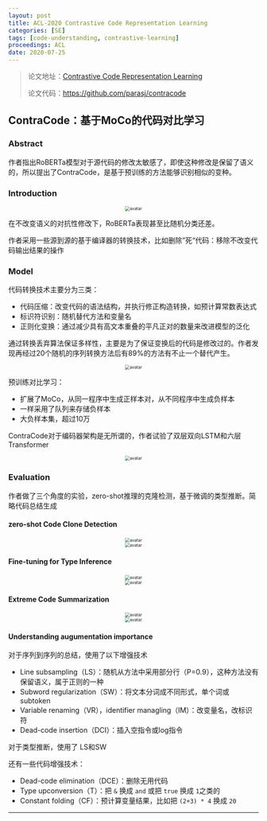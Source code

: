 ```yaml
---
layout: post
title: ACL-2020 Contrastive Code Representation Learning
categories: [SE]
tags: [code-understanding, contrastive-learning]
proceedings: ACL
date: 2020-07-25
---
```


> 论文地址：[Contrastive Code Representation Learning](http://arxiv.org/abs/2007.04973)
>
> 论文代码：<https://github.com/parasj/contracode>

## ContraCode：基于MoCo的代码对比学习

### Abstract

作者指出RoBERTa模型对于源代码的修改太敏感了，即使这种修改是保留了语义的，所以提出了ContraCode，是基于预训练的方法能够识别相似的变种。

### Introduction

<div align="center"><img src="https://blog-img-1259433191.cos.ap-shanghai.myqcloud.com/ContraCode/ContraCode-img1.png" alt="avatar" style="zoom:60%;" /></div>

在不改变语义的对抗性修改下，RoBERTa表现甚至比随机分类还差。

作者采用一些源到源的基于编译器的转换技术，比如删除”死“代码：移除不改变代码输出结果的操作

### Model

代码转换技术主要分为三类：

- 代码压缩：改变代码的语法结构，并执行修正构造转换，如预计算常数表达式
- 标识符识别：随机替代方法和变量名
- 正则化变换：通过减少具有高文本重叠的平凡正对的数量来改进模型的泛化

通过转换丢弃算法保证多样性，主要是为了保证变换后的代码是修改过的。作者发现再经过20个随机的序列转换方法后有89%的方法有不止一个替代产生。

<div align="center"><img src="https://blog-img-1259433191.cos.ap-shanghai.myqcloud.com/ContraCode/ContraCode-img2.png" alt="avatar" style="zoom:60%;" /></div>

预训练对比学习：

- 扩展了MoCo，从同一程序中生成正样本对，从不同程序中生成负样本
- 一样采用了队列来存储负样本
- 大负样本集，超过10万

ContraCode对于编码器架构是无所谓的，作者试验了双层双向LSTM和六层Transformer

<div align="center"><img src="https://blog-img-1259433191.cos.ap-shanghai.myqcloud.com/ContraCode/ContraCode-img3.png" alt="avatar" style="zoom:60%;" /></div>

### Evaluation

作者做了三个角度的实验，zero-shot推理的克隆检测，基于微调的类型推断。简略代码总结生成

#### zero-shot Code Clone Detection

<div align="center"><img src="https://blog-img-1259433191.cos.ap-shanghai.myqcloud.com/ContraCode/ContraCode-img4.png" alt="avatar" style="zoom:60%;" /></div>

<div align="center"><img src="https://blog-img-1259433191.cos.ap-shanghai.myqcloud.com/ContraCode/ContraCode-img5.png" alt="avatar" style="zoom:60%;" /></div>

#### Fine-tuning for Type Inference

<div align="center"><img src="https://blog-img-1259433191.cos.ap-shanghai.myqcloud.com/ContraCode/ContraCode-img6.png" alt="avatar" style="zoom:60%;" /></div>

<div align="center"><img src="https://blog-img-1259433191.cos.ap-shanghai.myqcloud.com/ContraCode/ContraCode-img7.png" alt="avatar" style="zoom:60%;" /></div>

#### Extreme Code Summarization

<div align="center"><img src="https://blog-img-1259433191.cos.ap-shanghai.myqcloud.com/ContraCode/ContraCode-img8.png" alt="avatar" style="zoom:60%;" /></div>

<div align="center"><img src="https://blog-img-1259433191.cos.ap-shanghai.myqcloud.com/ContraCode/ContraCode-img9.png" alt="avatar" style="zoom:60%;" /></div>

#### Understanding augumentation importance

对于序列到序列的总结，使用了以下增强技术

- Line subsampling（LS）：随机从方法中采用部分行（P=0.9），这种方法没有保留语义，属于正则的一种
- Subword regularization（SW）：将文本分词成不同形式，单个词或subtoken
- Variable renaming（VR），identifier managling（IM）：改变量名，改标识符
- Dead-code insertion（DCI）：插入空指令或log指令

对于类型推断，使用了 LS和SW

还有一些代码增强技术：

- Dead-code elimination（DCE）：删除无用代码
- Type upconversion（T）：把 `&` 换成 `and` 或把 `true` 换成 `1`之类的
- Constant folding（CF）：预计算变量结果，比如把 `(2+3) * 4` 换成 `20`

<HR align=left color=#987cb9 SIZE=1>

